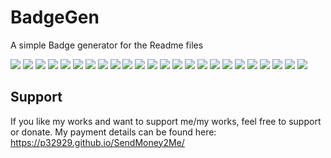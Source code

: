 # BadgeGen
A simple Badge generator for the Readme files

[![](https://badgen.net/github/release/p32929/BadgeGen)]() [![](https://badgen.net/github/release/p32929/BadgeGen/stable)]() [![](https://badgen.net/github/tag/p32929/BadgeGen)]() [![](https://badgen.net/github/watchers/p32929/BadgeGen)]() [![](https://badgen.net/github/checks/p32929/BadgeGen)]() [![](https://badgen.net/github/status/p32929/BadgeGen)]() [![](https://badgen.net/github/stars/p32929/BadgeGen)]() [![](https://badgen.net/github/forks/p32929/BadgeGen)]() [![](https://badgen.net/github/issues/p32929/BadgeGen)]() [![](https://badgen.net/github/open-issues/p32929/BadgeGen)]() [![](https://badgen.net/github/closed-issues/p32929/BadgeGen)]() [![](https://badgen.net/github/label-issues/p32929/BadgeGen/help-wanted/open)]() [![](https://badgen.net/github/prs/p32929/BadgeGen)]() [![](https://badgen.net/github/open-prs/p32929/BadgeGen)]() [![](https://badgen.net/github/closed-prs/p32929/BadgeGen)]() [![](https://badgen.net/github/merged-prs/p32929/BadgeGen)]() [![](https://badgen.net/github/commits/p32929/BadgeGen)]() [![](https://badgen.net/github/last-commit/p32929/BadgeGen)]() [![](https://badgen.net/github/branches/p32929/BadgeGen)]() [![](https://badgen.net/github/releases/p32929/BadgeGen)]() [![](https://badgen.net/github/tags/p32929/BadgeGen)]() [![](https://badgen.net/github/license/p32929/BadgeGen)]() [![](https://badgen.net/github/contributors/p32929/BadgeGen)]() [![](https://badgen.net/github/dependents-pkg/p32929/BadgeGen)]()

## Support
If you like my works and want to support me/my works, feel free to support or donate. My payment details can be found here: https://p32929.github.io/SendMoney2Me/ 